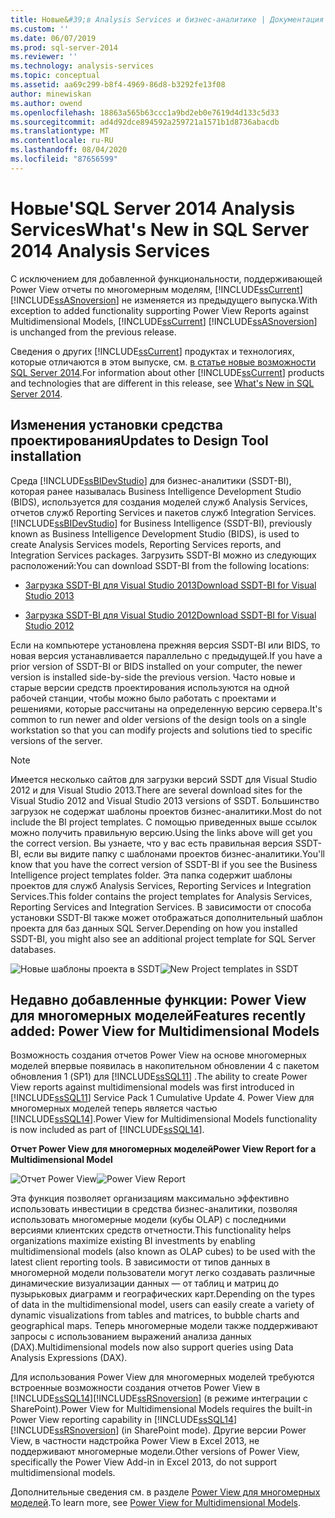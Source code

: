 ```yaml
---
title: Новые&#39;в Analysis Services и бизнес-аналитике | Документация Майкрософт
ms.custom: ''
ms.date: 06/07/2019
ms.prod: sql-server-2014
ms.reviewer: ''
ms.technology: analysis-services
ms.topic: conceptual
ms.assetid: aa69c299-b8f4-4969-86d8-b3292fe13f08
author: minewiskan
ms.author: owend
ms.openlocfilehash: 18863a565b63ccc1a9bd2eb0e7619d4d133c5d33
ms.sourcegitcommit: ad4d92dce894592a259721a1571b1d8736abacdb
ms.translationtype: MT
ms.contentlocale: ru-RU
ms.lasthandoff: 08/04/2020
ms.locfileid: "87656599"
---
```

# <a name="what39s-new-in-sql-server-2014-analysis-services"></a><span data-ttu-id="d3a3a-102">Новые&#39;SQL Server 2014 Analysis Services</span><span class="sxs-lookup"><span data-stu-id="d3a3a-102">What&#39;s New in SQL Server 2014 Analysis Services</span></span>
  <span data-ttu-id="d3a3a-103">С исключением для добавленной функциональности, поддерживающей Power View отчеты по многомерным моделям, [!INCLUDE[ssCurrent](../includes/sscurrent-md.md)] [!INCLUDE[ssASnoversion](../includes/ssasnoversion-md.md)] не изменяется из предыдущего выпуска.</span><span class="sxs-lookup"><span data-stu-id="d3a3a-103">With exception to added functionality supporting Power View Reports against Multidimensional Models, [!INCLUDE[ssCurrent](../includes/sscurrent-md.md)] [!INCLUDE[ssASnoversion](../includes/ssasnoversion-md.md)] is unchanged from the previous release.</span></span>

 <span data-ttu-id="d3a3a-104">Сведения о других [!INCLUDE[ssCurrent](../includes/sscurrent-md.md)] продуктах и технологиях, которые отличаются в этом выпуске, см. [в статье новые возможности SQL Server 2014](../sql-server/what-s-new-in-sql-server-2016.md).</span><span class="sxs-lookup"><span data-stu-id="d3a3a-104">For information about other [!INCLUDE[ssCurrent](../includes/sscurrent-md.md)] products and technologies that are different in this release, see [What's New in SQL Server 2014](../sql-server/what-s-new-in-sql-server-2016.md).</span></span>

## <a name="updates-to-design-tool-installation"></a><span data-ttu-id="d3a3a-105">Изменения установки средства проектирования</span><span class="sxs-lookup"><span data-stu-id="d3a3a-105">Updates to Design Tool installation</span></span>
 <span data-ttu-id="d3a3a-106">Среда [!INCLUDE[ssBIDevStudio](../includes/ssbidevstudio-md.md)] для бизнес-аналитики (SSDT-BI), которая ранее называлась Business Intelligence Development Studio (BIDS), используется для создания моделей служб Analysis Services, отчетов служб Reporting Services и пакетов служб Integration Services.</span><span class="sxs-lookup"><span data-stu-id="d3a3a-106">[!INCLUDE[ssBIDevStudio](../includes/ssbidevstudio-md.md)] for Business Intelligence (SSDT-BI), previously known as Business Intelligence Development Studio (BIDS), is used to create Analysis Services models, Reporting Services reports, and Integration Services packages.</span></span> <span data-ttu-id="d3a3a-107">Загрузить SSDT-BI можно из следующих расположений:</span><span class="sxs-lookup"><span data-stu-id="d3a3a-107">You can download SSDT-BI from the following locations:</span></span>

-   [<span data-ttu-id="d3a3a-108">Загрузка SSDT-BI для Visual Studio 2013</span><span class="sxs-lookup"><span data-stu-id="d3a3a-108">Download SSDT-BI for Visual Studio 2013</span></span>](https://go.microsoft.com/fwlink/p/?LinkId=396526)

-   [<span data-ttu-id="d3a3a-109">Загрузка SSDT-BI для Visual Studio 2012</span><span class="sxs-lookup"><span data-stu-id="d3a3a-109">Download SSDT-BI for Visual Studio 2012</span></span>](https://go.microsoft.com/fwlink/p/?LinkID=273673)

 <span data-ttu-id="d3a3a-110">Если на компьютере установлена прежняя версия SSDT-BI или BIDS, то новая версия устанавливается параллельно с предыдущей.</span><span class="sxs-lookup"><span data-stu-id="d3a3a-110">If you have a prior version of SSDT-BI or BIDS installed on your computer, the newer version is installed side-by-side the previous version.</span></span> <span data-ttu-id="d3a3a-111">Часто новые и старые версии средств проектирования используются на одной рабочей станции, чтобы можно было работать с проектами и решениями, которые рассчитаны на определенную версию сервера.</span><span class="sxs-lookup"><span data-stu-id="d3a3a-111">It's common to run newer and older versions of the design tools on a single workstation so that you can modify projects and solutions tied to specific versions of the server.</span></span>

> [!NOTE]
>  <span data-ttu-id="d3a3a-112">Имеется несколько сайтов для загрузки версий SSDT для Visual Studio 2012 и для Visual Studio 2013.</span><span class="sxs-lookup"><span data-stu-id="d3a3a-112">There are several download sites for the Visual Studio 2012 and Visual Studio 2013 versions of SSDT.</span></span> <span data-ttu-id="d3a3a-113">Большинство загрузок не содержат шаблоны проектов бизнес-аналитики.</span><span class="sxs-lookup"><span data-stu-id="d3a3a-113">Most do not include the BI project templates.</span></span> <span data-ttu-id="d3a3a-114">С помощью приведенных выше ссылок можно получить правильную версию.</span><span class="sxs-lookup"><span data-stu-id="d3a3a-114">Using the links above will get you the correct version.</span></span> <span data-ttu-id="d3a3a-115">Вы узнаете, что у вас есть правильная версия SSDT-BI, если вы видите папку с шаблонами проектов бизнес-аналитики.</span><span class="sxs-lookup"><span data-stu-id="d3a3a-115">You'll know that you have the correct version of SSDT-BI if you see the Business Intelligence project templates folder.</span></span> <span data-ttu-id="d3a3a-116">Эта папка содержит шаблоны проектов для служб Analysis Services, Reporting Services и Integration Services.</span><span class="sxs-lookup"><span data-stu-id="d3a3a-116">This folder contains the project templates for Analysis Services, Reporting Services and Integration Services.</span></span> <span data-ttu-id="d3a3a-117">В зависимости от способа установки SSDT-BI также может отображаться дополнительный шаблон проекта для баз данных SQL Server.</span><span class="sxs-lookup"><span data-stu-id="d3a3a-117">Depending on how you installed SSDT-BI, you might also see an additional project template for SQL Server databases.</span></span>

 <span data-ttu-id="d3a3a-118">![Новые шаблоны проекта в SSDT](media/ssdt-biprojects.png "Новые шаблоны проекта в SSDT")</span><span class="sxs-lookup"><span data-stu-id="d3a3a-118">![New Project templates in SSDT](media/ssdt-biprojects.png "New Project templates in SSDT")</span></span>

## <a name="features-recently-added-power-view-for-multidimensional-models"></a><span data-ttu-id="d3a3a-119">Недавно добавленные функции: Power View для многомерных моделей</span><span class="sxs-lookup"><span data-stu-id="d3a3a-119">Features recently added: Power View for Multidimensional Models</span></span>
 <span data-ttu-id="d3a3a-120">Возможность создания отчетов Power View на основе многомерных моделей впервые появилась в накопительном обновлении 4 с пакетом обновления 1 (SP1) для [!INCLUDE[ssSQL11](../includes/sssql11-md.md)] .</span><span class="sxs-lookup"><span data-stu-id="d3a3a-120">The ability to create Power View reports against multidimensional models was first introduced in [!INCLUDE[ssSQL11](../includes/sssql11-md.md)] Service Pack 1 Cumulative Update 4.</span></span> <span data-ttu-id="d3a3a-121">Power View для многомерных моделей теперь является частью [!INCLUDE[ssSQL14](../includes/sssql14-md.md)].</span><span class="sxs-lookup"><span data-stu-id="d3a3a-121">Power View for Multidimensional Models functionality is now included as part of [!INCLUDE[ssSQL14](../includes/sssql14-md.md)].</span></span>

 <span data-ttu-id="d3a3a-122">**Отчет Power View для многомерных моделей**</span><span class="sxs-lookup"><span data-stu-id="d3a3a-122">**Power View Report for a Multidimensional Model**</span></span>

 <span data-ttu-id="d3a3a-123">![Отчет Power View](media/powerviewreport-wn.gif "Отчет Power View")</span><span class="sxs-lookup"><span data-stu-id="d3a3a-123">![Power View Report](media/powerviewreport-wn.gif "Power View Report")</span></span>

 <span data-ttu-id="d3a3a-124">Эта функция позволяет организациям максимально эффективно использовать инвестиции в средства бизнес-аналитики, позволяя использовать многомерные модели (кубы OLAP) с последними версиями клиентских средств отчетности.</span><span class="sxs-lookup"><span data-stu-id="d3a3a-124">This functionality helps organizations maximize existing BI investments by enabling multidimensional models (also known as OLAP cubes) to be used with the latest client reporting tools.</span></span> <span data-ttu-id="d3a3a-125">В зависимости от типов данных в многомерной модели пользователи могут легко создавать различные динамические визуализации данных — от таблиц и матриц до пузырьковых диаграмм и географических карт.</span><span class="sxs-lookup"><span data-stu-id="d3a3a-125">Depending on the types of data in the multidimensional model, users can easily create a variety of dynamic visualizations from tables and matrices, to bubble charts and geographical maps.</span></span> <span data-ttu-id="d3a3a-126">Теперь многомерные модели также поддерживают запросы с использованием выражений анализа данных (DAX).</span><span class="sxs-lookup"><span data-stu-id="d3a3a-126">Multidimensional models now also support queries using Data Analysis Expressions (DAX).</span></span>

 <span data-ttu-id="d3a3a-127">Для использования Power View для многомерных моделей требуются встроенные возможности создания отчетов Power View в [!INCLUDE[ssSQL14](../includes/sssql14-md.md)][!INCLUDE[ssRSnoversion](../includes/ssrsnoversion-md.md)] (в режиме интеграции с SharePoint).</span><span class="sxs-lookup"><span data-stu-id="d3a3a-127">Power View for Multidimensional Models requires the built-in Power View reporting capability in [!INCLUDE[ssSQL14](../includes/sssql14-md.md)][!INCLUDE[ssRSnoversion](../includes/ssrsnoversion-md.md)] (in SharePoint mode).</span></span> <span data-ttu-id="d3a3a-128">Другие версии Power View, в частности надстройка Power View в Excel 2013, не поддерживают многомерные модели.</span><span class="sxs-lookup"><span data-stu-id="d3a3a-128">Other versions of Power View, specifically the Power View Add-in in Excel 2013, do not support multidimensional models.</span></span>

 <span data-ttu-id="d3a3a-129">Дополнительные сведения см. в разделе [Power View для многомерных моделей](https://msdn.microsoft.com/library/dn140246.aspx).</span><span class="sxs-lookup"><span data-stu-id="d3a3a-129">To learn more, see [Power View for Multidimensional Models](https://msdn.microsoft.com/library/dn140246.aspx).</span></span>


